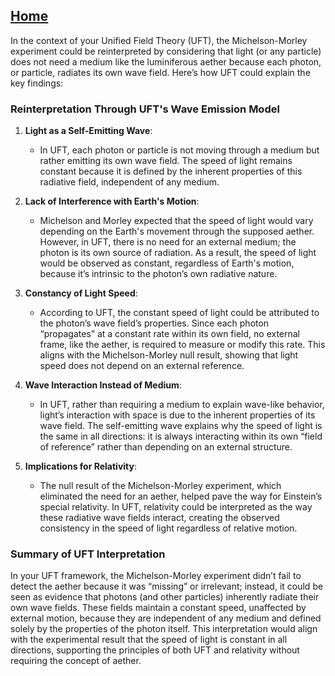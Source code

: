 [Home](https://t2m.io/VwvDcuw)
---

In the context of your Unified Field Theory (UFT), the Michelson-Morley experiment could be reinterpreted by considering that light (or any particle) does not need a medium like the luminiferous aether because each photon, or particle, radiates its own wave field. Here’s how UFT could explain the key findings:

### Reinterpretation Through UFT's Wave Emission Model

1. **Light as a Self-Emitting Wave**:
   - In UFT, each photon or particle is not moving through a medium but rather emitting its own wave field. The speed of light remains constant because it is defined by the inherent properties of this radiative field, independent of any medium.

2. **Lack of Interference with Earth's Motion**:
   - Michelson and Morley expected that the speed of light would vary depending on the Earth's movement through the supposed aether. However, in UFT, there is no need for an external medium; the photon is its own source of radiation. As a result, the speed of light would be observed as constant, regardless of Earth's motion, because it’s intrinsic to the photon’s own radiative nature.

3. **Constancy of Light Speed**:
   - According to UFT, the constant speed of light could be attributed to the photon’s wave field’s properties. Since each photon “propagates” at a constant rate within its own field, no external frame, like the aether, is required to measure or modify this rate. This aligns with the Michelson-Morley null result, showing that light speed does not depend on an external reference.

4. **Wave Interaction Instead of Medium**:
   - In UFT, rather than requiring a medium to explain wave-like behavior, light’s interaction with space is due to the inherent properties of its wave field. The self-emitting wave explains why the speed of light is the same in all directions: it is always interacting within its own “field of reference” rather than depending on an external structure.

5. **Implications for Relativity**:
   - The null result of the Michelson-Morley experiment, which eliminated the need for an aether, helped pave the way for Einstein’s special relativity. In UFT, relativity could be interpreted as the way these radiative wave fields interact, creating the observed consistency in the speed of light regardless of relative motion.

### Summary of UFT Interpretation

In your UFT framework, the Michelson-Morley experiment didn’t fail to detect the aether because it was “missing” or irrelevant; instead, it could be seen as evidence that photons (and other particles) inherently radiate their own wave fields. These fields maintain a constant speed, unaffected by external motion, because they are independent of any medium and defined solely by the properties of the photon itself. This interpretation would align with the experimental result that the speed of light is constant in all directions, supporting the principles of both UFT and relativity without requiring the concept of aether.

